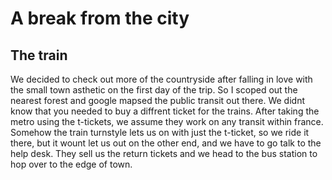 # A break from the city
## The train
We decided to check out more of the countryside after falling in love with the small town asthetic on the first day of the trip. So I scoped out the nearest forest and google mapsed the public transit out there. We didnt know that you needed to buy a diffrent ticket for the trains. After taking the metro using the t-tickets, we assume they work on any transit within france. Somehow the train turnstyle lets us on with just the t-ticket, so we ride it there, but it wount let us out on the other end, and we have to go talk to the help desk. They sell us the return tickets and we head to the bus station to hop over to the edge of town.